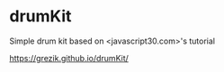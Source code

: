 # drumKit
Simple drum kit based on <javascript30.com>'s tutorial

<https://grezik.github.io/drumKit/>
